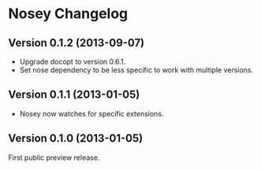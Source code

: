 Nosey Changelog
===============

Version 0.1.2 (2013-09-07)
--------------------------

- Upgrade docopt to version 0.6.1.
- Set nose dependency to be less specific to work with multiple versions.


Version 0.1.1 (2013-01-05)
--------------------------

- Nosey now watches for specific extensions.


Version 0.1.0 (2013-01-05)
--------------------------

First public preview release.
